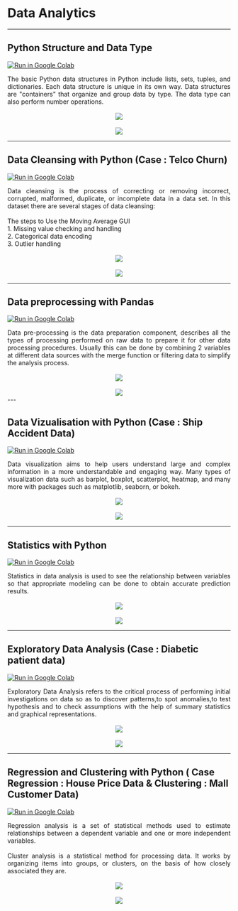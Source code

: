 # Data Analytics
---
## Python Structure and Data Type
[![Run in Google Colab](https://img.shields.io/badge/Colab-Run_in_Google_Colab-blue?logo=Google&logoColor=FDBA18)](https://colab.research.google.com/drive/1FEznLLLerljjfapq9lPjQ-yja0nmqEr7)

<div style="text-align: justify">The basic Python data structures in Python include lists, sets, tuples, and dictionaries. Each data structure is unique in its own way. Data structures are "containers" that organize and group data by type. The data type can also perform number operations. </div>

<br>
<center><img src="images/visualisasi1.PNG"/></center>
<br>
<center><img src="images/visualisasi2.PNG"/></center>

---
## Data Cleansing with Python (Case : Telco Churn)

[![Run in Google Colab](https://img.shields.io/badge/Colab-Run_in_Google_Colab-blue?logo=Google&logoColor=FDBA18)](https://colab.research.google.com/drive/19kvdjs1O5ABR37USfuO0sKh3E9MpW1V-#scrollTo=ZtuILhY8Qmad)

<div style="text-align: justify"> Data cleansing is the process of correcting or removing incorrect, corrupted, malformed, duplicate, or incomplete data in a data set. In this dataset there are several stages of data cleansing:</div>
<div style="text-align: justify"><br>
The steps to Use the Moving Average GUI<br>
1. Missing value checking and handling<br>
2. Categorical data encoding<br>
3. Outlier handling</div>

<br>
<center><img src="images/gui.PNG"/></center>
<br>
<center><img src="images/gui2.PNG"/></center>

---
## Data preprocessing with Pandas

[![Run in Google Colab](https://img.shields.io/badge/Colab-Run_in_Google_Colab-blue?logo=Google&logoColor=FDBA18)](https://colab.research.google.com/drive/1rq79o9ylJWrL7kDW5V16ubssnY8mnQRF)

<div style="text-align: justify"> Data pre-processing is the data preparation component, describes all the types of processing performed on raw data to prepare it for other data processing procedures. Usually this can be done by combining 2 variables at different data sources with the merge function or filtering data to simplify the analysis process.</div>

<br>
<center><img src="images/gui.PNG"/></center>
<br>
<center><img src="images/gui2.PNG"/></center>
---

## Data Vizualisation with Python (Case : Ship Accident Data)

[![Run in Google Colab](https://img.shields.io/badge/Colab-Run_in_Google_Colab-blue?logo=Google&logoColor=FDBA18)](https://colab.research.google.com/drive/1_yhX25qwYTdl9H6uFo-oIjV01VPkZ7QS#scrollTo=9QVd0n__6Vcr)

<div style="text-align: justify"> Data visualization aims to help users understand large and complex information in a more understandable and engaging way. Many types of visualization data such as barplot, boxplot, scatterplot, heatmap, and many more with packages such as matplotlib, seaborn, or bokeh.</div>

<br>
<center><img src="images/gui.PNG"/></center>
<br>
<center><img src="images/gui2.PNG"/></center>

---
## Statistics with Python

[![Run in Google Colab](https://img.shields.io/badge/Colab-Run_in_Google_Colab-blue?logo=Google&logoColor=FDBA18)](https://colab.research.google.com/drive/1Rh6ndEEpBYxH_pd2guxlA_Zft9J5VjlT)

<div style="text-align: justify"> Statistics in data analysis is used to see the relationship between variables so that appropriate modeling can be done to obtain accurate prediction results.</div>

<br>
<center><img src="images/gui.PNG"/></center>
<br>
<center><img src="images/gui2.PNG"/></center>

---
## Exploratory Data Analysis (Case : Diabetic patient data)

[![Run in Google Colab](https://img.shields.io/badge/Colab-Run_in_Google_Colab-blue?logo=Google&logoColor=FDBA18)](https://colab.research.google.com/drive/1iG9M1k3a8_KoJEOVp-ZoL4DHfDuunYui#scrollTo=Msu5KxeEdGEW)

<div style="text-align: justify"> Exploratory Data Analysis refers to the critical process of performing initial investigations on data so as to discover patterns,to spot anomalies,to test hypothesis and to check assumptions with the help of summary statistics and graphical representations.</div>

<br>
<center><img src="images/gui.PNG"/></center>
<br>
<center><img src="images/gui2.PNG"/></center>

---
## Regression and Clustering with Python ( Case Regression : House Price Data & Clustering : Mall Customer Data)

[![Run in Google Colab](https://img.shields.io/badge/Colab-Run_in_Google_Colab-blue?logo=Google&logoColor=FDBA18)](https://colab.research.google.com/drive/1UYj0i8I4kfDgI-MI0WR2nN5oy46L1ZC6#scrollTo=QJbp2c2QRn6Y)

<div style="text-align: justify"> Regression analysis is a set of statistical methods used to estimate relationships between a dependent variable and one or more independent variables.</div>
<br>
<div style="text-align: justify"> Cluster analysis is a statistical method for processing data. It works by organizing items into groups, or clusters, on the basis of how closely associated they are.</div>
<br>
<center><img src="images/gui.PNG"/></center>
<br>
<center><img src="images/gui2.PNG"/></center>
